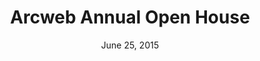 ---
layout: default
categories: events
title: Arcweb Annual Open House
subheader: and Sean Martorana Mural Reveal Party
time: 5pm - 8pm
date: June 25, 2015
location: Arcweb Office
button: true
eventlink: http://arcwebtech.ticketleap.com/rsvphere/
---